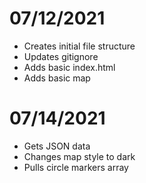 # 07/12/2021
- Creates initial file structure
- Updates gitignore
- Adds basic index.html
- Adds basic map

# 07/14/2021
- Gets JSON data
- Changes map style to dark
- Pulls circle markers array